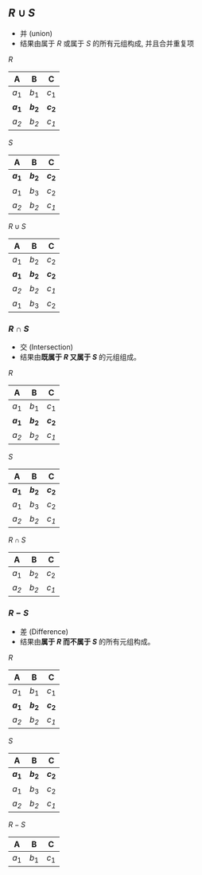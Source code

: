 ## $R \cup S$
- 并 (union)
- 结果由属于 $R$ 或属于 $S$ 的所有元组构成, 并且合并重复项

$R$

|     A     |     B     |     C     |
| :-------: | :-------: | :-------: |
|   $a_1$   |   $b_1$   |   $c_1$   |
| **$a_1$** | **$b_2$** | **$c_2$** |
|  *$a_2$*  |  *$b_2$*  |  *$c_1$*  |

$S$

|     A     |     B     |     C     |
| :-------: | :-------: | :-------: |
| **$a_1$** | **$b_2$** | **$c_2$** |
|   $a_1$   |   $b_3$   |   $c_2$   |
|  *$a_2$*  |  *$b_2$*  |  *$c_1$*  |

$R \cup S$

|     A     |     B     |     C     |
| :-------: | :-------: | :-------: |
|   $a_1$   |   $b_2$   |   $c_2$   |
| **$a_1$** | **$b_2$** | **$c_2$** |
|  *$a_2$*  |  *$b_2$*  |  *$c_1$*  |
|   $a_1$   |   $b_3$   |   $c_2$   |

### $R \cap S$
- 交 (Intersection)
- 结果由**既属于 $R$ 又属于 $S$** 的元组组成。

$R$

|     A     |     B     |     C     |
| :-------: | :-------: | :-------: |
|   $a_1$   |   $b_1$   |   $c_1$   |
| **$a_1$** | **$b_2$** | **$c_2$** |
|  *$a_2$*  |  *$b_2$*  |  *$c_1$*  |

$S$

|     A     |     B     |     C     |
| :-------: | :-------: | :-------: |
| **$a_1$** | **$b_2$** | **$c_2$** |
|   $a_1$   |   $b_3$   |   $c_2$   |
|  *$a_2$*  |  *$b_2$*  |  *$c_1$*  |

$R \cap S$

|    A    |    B    |    C    |
| :-----: | :-----: | :-----: |
|  $a_1$  |  $b_2$  |  $c_2$  |
| *$a_2$* | *$b_2$* | *$c_1$* |


### $R - S$
- 差 (Difference)
- 结果由**属于 $R$ 而不属于 $S$** 的所有元组构成。

$R$

|     A     |     B     |     C     |
| :-------: | :-------: | :-------: |
|   $a_1$   |   $b_1$   |   $c_1$   |
| **$a_1$** | **$b_2$** | **$c_2$** |
|  *$a_2$*  |  *$b_2$*  |  *$c_1$*  |

$S$

|     A     |     B     |     C     |
| :-------: | :-------: | :-------: |
| **$a_1$** | **$b_2$** | **$c_2$** |
|   $a_1$   |   $b_3$   |   $c_2$   |
|  *$a_2$*  |  *$b_2$*  |  *$c_1$*  |

$R - S$

|   A   |   B   |   C   |
| :---: | :---: | :---: |
| $a_1$ | $b_1$ | $c_1$ |
